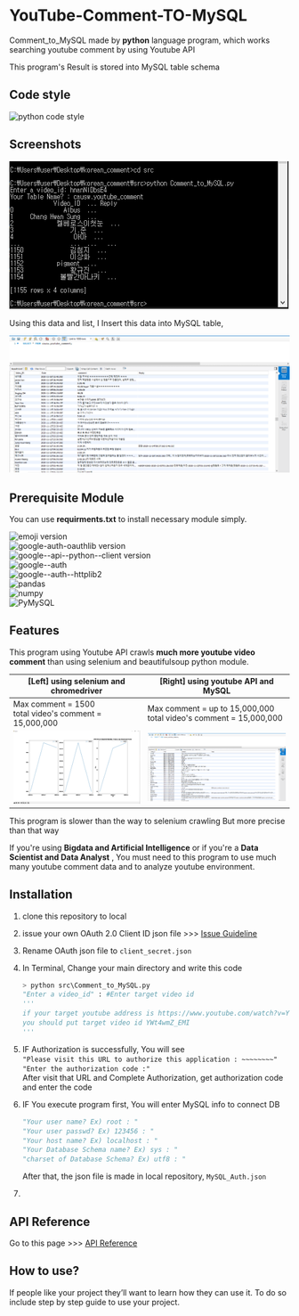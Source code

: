 YouTube-Comment-TO-MySQL
=============
Comment_to_MySQL made by **python** language program, which works searching youtube comment by using Youtube API

This program's Result is stored into MySQL table schema



## Code style

![python code style](https://img.shields.io/badge/codestyle-PEP8-brightgreen)



## Screenshots

![example](./img/example.PNG)

Using this data and list, I Insert this data into MySQL table,

![Comment_in_MySQL](./img/Comment_in_MySQL.PNG)



## Prerequisite Module

You can use **requirments.txt** to install necessary module simply.

![emoji version](https://img.shields.io/badge/emoji-v0.6.0-brightgreen)  
![google-auth-oauthlib version](https://img.shields.io/badge/google--auth--oauthlib-v0.4.2-red)  
![google--api--python--client version](https://img.shields.io/badge/google--api--python--client-v1.12.8-orange)  
![google--auth](https://img.shields.io/badge/google--auth-v1.24.0-yellow)  
![google--auth--httplib2](https://img.shields.io/badge/google--auth--httplib2-v0.0.4-green)  
![pandas](https://img.shields.io/badge/pandas-v1.0.0-yellowgreen)  
![numpy](https://img.shields.io/badge/numpy-v1.19.3-red)  
![PyMySQL](https://img.shields.io/badge/PyMySQL-v0.10.1-ff69b4)  



## Features

This program using Youtube API crawls **much more youtube video comment** than using selenium and beautifulsoup python module.

| [Left] using selenium and chromedriver                      | [Right] using youtube API and MySQL                          |
| ----------------------------------------------------------- | ------------------------------------------------------------ |
| Max comment = 1500 <br />total video's comment = 15,000,000 | Max comment = up to 15,000,000 <br />total video's comment = 15,000,000 |
| <img src="./img/graph.PNG" alt="LEFT" style="zoom:75%;" />  | <img src="./img/Comment_in_MySQL.PNG" alt="Comment_in_MySQL" style="zoom:90%;" /> |

This program is slower than the way to selenium crawling But more precise than that way

If you're using **Bigdata and Artificial Intelligence** or if you're a **Data Scientist and Data Analyst** , You must need to this program to use much many youtube comment data and to analyze youtube environment.



## Installation

1. clone this repository to local

2. issue your own OAuth 2.0 Client ID json file >>> <a href="https://github.com/falconlee236/YouTube-Comment-TO-MySQL/tree/master/docs/GuideLine.md "  target="_blank">Issue Guideline</a>

3. Rename OAuth json file to `client_secret.json`

4. In Terminal, Change your main directory and write this code

   ```python
   > python src\Comment_to_MySQL.py
   "Enter a video_id" : #Enter target video id
   '''
   if your target youtube address is https://www.youtube.com/watch?v=YWt4wmZ_EMI
   you should put target video id YWt4wmZ_EMI
   '''
   ```

5. IF Authorization is successfully, You will see <br>
   `"Please visit this URL to authorize this application : ~~~~~~~~"`<br>
   `"Enter the authorization code :"`   <br>
   After visit that URL and Complete Authorization, get authorization code and enter the code

6. IF You execute program first, You will enter MySQL info to connect DB

   ```python
   "Your user name? Ex) root : "
   "Your user passwd? Ex) 123456 : "
   "Your host name? Ex) localhost : "
   "Your Database Schema name? Ex) sys : "
   "charset of Database Schema? Ex) utf8 : "
   ```

   After that, the json file is made in local repository, `MySQL_Auth.json`
   
7. 



## API Reference

Go to this page >>> <a href="https://github.com/falconlee236/YouTube-Comment-TO-MySQL/tree/master/docs/Youtube v3 API.md "  target="_blank">API Reference</a>



## How to use?

If people like your project they’ll want to learn how they can use it. To do so include step by step guide to use your project.




